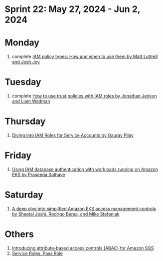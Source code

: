 <h1>Sprint 22: May 27, 2024 - Jun 2, 2024</h1>

# Monday

1. complete [IAM policy types: How and when to use them by Matt Luttrell and Josh Joy ](https://aws.amazon.com/blogs/security/iam-policy-types-how-and-when-to-use-them/)

# Tuesday

1. complete [How to use trust policies with IAM roles by Jonathan Jenkyn and Liam Wadman ](https://aws.amazon.com/blogs/security/how-to-use-trust-policies-with-iam-roles/)

# Thursday

1. [Diving into IAM Roles for Service Accounts by Gaurav Pilay ](https://aws.amazon.com/blogs/containers/diving-into-iam-roles-for-service-accounts/)

# Friday

1. [Using IAM database authentication with workloads running on Amazon EKS by Praseeda Sathaye](https://aws.amazon.com/blogs/containers/using-iam-database-authentication-with-workloads-running-on-amazon-eks/)

# Saturday

1. [A deep dive into simplified Amazon EKS access management controls by Sheetal Joshi, Rodrigo Bersa, and Mike Stefaniak](https://aws.amazon.com/blogs/containers/a-deep-dive-into-simplified-amazon-eks-access-management-controls/)

# Others

1. [Introducing attribute-based access controls (ABAC) for Amazon SQS](https://aws.amazon.com/blogs/compute/introducing-attribute-based-access-controls-abac-for-amazon-sqs/)
1. [Service Roles, Pass Role](https://blog.awsfundamentals.com/aws-iam-roles-terms-concepts-and-examples#heading-service-roles)
